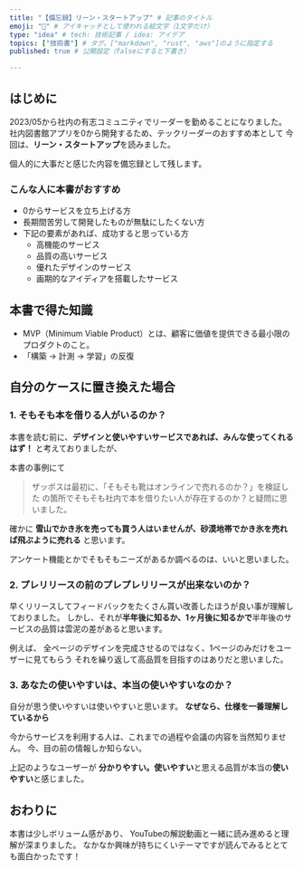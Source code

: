 ```yaml
---
title: "【備忘録】リーン・スタートアップ" # 記事のタイトル
emoji: "🥝" # アイキャッチとして使われる絵文字（1文字だけ）
type: "idea" # tech: 技術記事 / idea: アイデア
topics: ["技術書"] # タグ。["markdown", "rust", "aws"]のように指定する
published: true # 公開設定（falseにすると下書き）

---
```

## はじめに
2023/05から社内の有志コミュニティでリーダーを勤めることになりました。
社内図書館アプリを0から開発するため、テックリーダーのおすすめ本として
今回は、**リーン・スタートアップ**を読みました。

個人的に大事だと感じた内容を備忘録として残します。

### こんな人に本書がおすすめ
- 0からサービスを立ち上げる方
- 長期間苦労して開発したものが無駄にしたくない方
- 下記の要素があれば、成功すると思っている方
    - 高機能のサービス
    - 品質の高いサービス
    - 優れたデザインのサービス
    - 画期的なアイディアを搭載したサービス

## 本書で得た知識
- MVP（Minimum Viable Product）とは、顧客に価値を提供できる最小限のプロダクトのこと。
- 「構築 -> 計測 -> 学習」の反復


## 自分のケースに置き換えた場合
### 1. そもそも本を借りる人がいるのか？
本書を読む前に、**デザインと使いやすいサービスであれば、みんな使ってくれるはず！**
と考えておりましたが、

本書の事例にて
> ザッポスは最初に、「そもそも靴はオンラインで売れるのか？」を検証した
の箇所でそもそも社内で本を借りたい人が存在するのか？と疑問に思いました。

確かに
**雪山でかき氷を売っても買う人はいませんが、砂漠地帯でかき氷を売れば飛ぶように売れる**
と思います。

アンケート機能とかでそもそもニーズがあるか調べるのは、いいと思いました。

### 2. プレリリースの前のプレプレリリースが出来ないのか？
早くリリースしてフィードバックをたくさん貰い改善したほうが良い事が理解しておりました。
しかし、それが**半年後に知るか、1ヶ月後に知るかで**半年後のサービスの品質は雲泥の差があると思います。

例えば、
全ページのデザインを完成させるのではなく、1ページのみだけをユーザーに見てもらう
それを繰り返して高品質を目指すのはありだと思いました。

### 3. あなたの使いやすいは、本当の使いやすいなのか？
自分が思う使いやすいは使いやすいと思います。
**なぜなら、仕様を一番理解しているから**

今からサービスを利用する人は、これまでの過程や会議の内容を当然知りません。
今、目の前の情報しか知らない。

上記のようなユーザーが
**分かりやすい。使いやすい**と思える品質が本当の**使いやすい**と感じました。

## おわりに
本書は少しボリューム感があり、
YouTubeの解説動画と一緒に読み進めると理解が深まりました。
なかなか興味が持ちにくいテーマですが読んでみるととても面白かったです！

